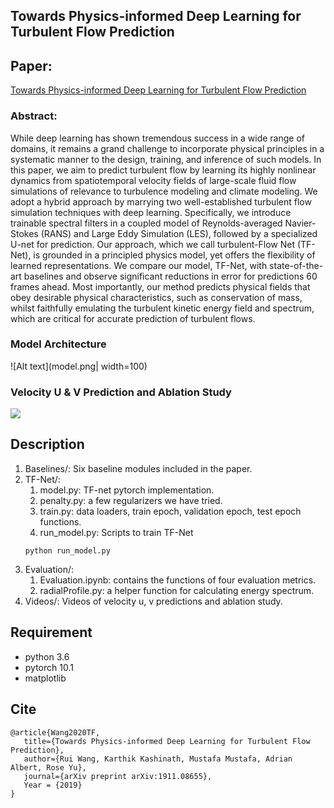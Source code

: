 ## Towards Physics-informed Deep Learning for Turbulent Flow Prediction
## Paper: 
[Towards Physics-informed Deep Learning for Turbulent Flow Prediction](https://arxiv.org/abs/1911.08655)

### Abstract:
While deep learning has shown tremendous success in a wide range of domains, it remains a grand challenge to incorporate physical principles in a systematic manner to the design, training, and inference of such models. In this paper, we aim to predict turbulent flow by learning its highly nonlinear dynamics from spatiotemporal velocity fields of large-scale fluid flow simulations of relevance to turbulence modeling and climate modeling. We adopt a hybrid approach by marrying two well-established turbulent flow simulation techniques with deep learning. Specifically, we introduce trainable spectral filters in a coupled model of Reynolds-averaged Navier-Stokes (RANS) and Large Eddy Simulation (LES), followed by a specialized U-net for prediction. Our approach, which we call turbulent-Flow Net (TF-Net), is grounded in a principled physics model, yet offers the flexibility of learned representations. We compare our model, TF-Net, with state-of-the-art baselines and observe significant reductions in error for predictions 60 frames ahead. Most importantly, our method predicts physical fields that obey desirable physical characteristics, such as conservation of mass, whilst faithfully emulating the turbulent kinetic energy field and spectrum, which are critical for accurate prediction of turbulent flows.

### Model Architecture
![Alt text](model.png| width=100)

### Velocity U & V Prediction and Ablation Study
![](Videos/all.gif)


## Description
1. Baselines/: Six baseline modules included in the paper.
2. TF-Net/: 
   1. model.py: TF-net pytorch implementation.
   2. penalty.py: a few regularizers we have tried.
   3. train.py: data loaders, train epoch, validation epoch, test epoch functions.
   4. run_model.py: Scripts to train TF-Net
   ```
   python run_model.py
   ```
3. Evaluation/:
   1. Evaluation.ipynb: contains the functions of four evaluation metrics.
   2. radialProfile.py: a helper function for calculating energy spectrum.
4. Videos/: Videos of velocity u, v predictions and ablation study.

## Requirement 
* python 3.6
* pytorch 10.1
* matplotlib

## Cite
```
@article{Wang2020TF,
   title={Towards Physics-informed Deep Learning for Turbulent Flow Prediction},
   author={Rui Wang, Karthik Kashinath, Mustafa Mustafa, Adrian Albert, Rose Yu},
   journal={arXiv preprint arXiv:1911.08655},
   Year = {2019}
}	
```
